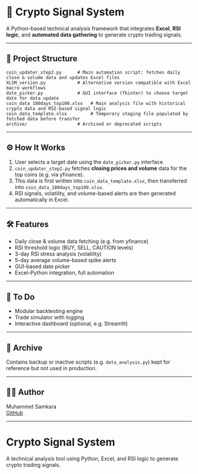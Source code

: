 # 🧐 Crypto Signal System

A Python-based technical analysis framework that integrates **Excel**, **RSI logic**, and **automated data gathering** to generate crypto trading signals.

---

## 📁 Project Structure

```
coin_updater_step2.py      # Main automation script: fetches daily close & volume data and updates Excel files
XLSM_version.py            # Alternative version compatible with Excel macro workflows
date_picker.py             # GUI interface (Tkinter) to choose target date for data update
coin_data_180days_top100.xlsx   # Main analysis file with historical crypto data and RSI-based signal logic
coin_data_template.xlsx         # Temporary staging file populated by fetched data before transfer
archive/                   # Archived or deprecated scripts
```

---

## ⚙️ How It Works

1. User selects a target date using the `date_picker.py` interface.
2. `coin_updater_step2.py` fetches **closing prices and volume** data for the top coins (e.g. via yfinance).
3. This data is first written into `coin_data_template.xlsx`, then transferred into `coin_data_180days_top100.xlsx`.
4. RSI signals, volatility, and volume-based alerts are then generated automatically in Excel.

---

## 🛠 Features

- Daily close & volume data fetching (e.g. from yfinance)
- RSI threshold logic (BUY, SELL, CAUTION levels)
- 3-day RSI stress analysis (volatility)
- 5-day average volume-based spike alerts
- GUI-based date picker
- Excel–Python integration, full automation

---

## 🚧 To Do

- Modular backtesting engine
- Trade simulator with logging
- Interactive dashboard (optional, e.g. Streamlit)

---

## 📂 Archive

Contains backup or inactive scripts (e.g. `data_analysis.py`) kept for reference but not used in production.

---

## 🧑‍💻 Author

Muhammet Samkara  
[GitHub](https://github.com/msamkara67)

---
# Crypto Signal System
A technical analysis tool using Python, Excel, and RSI logic to generate crypto trading signals.
